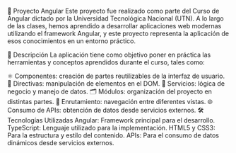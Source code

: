 
🚀 Proyecto Angular
Este proyecto fue realizado como parte del Curso de Angular dictado por la Universidad Tecnológica Nacional (UTN). A lo largo de las clases, hemos aprendido a desarrollar aplicaciones web modernas utilizando el framework Angular, y este proyecto representa la aplicación de esos conocimientos en un entorno práctico.

📝 Descripción
La aplicación tiene como objetivo poner en práctica las herramientas y conceptos aprendidos durante el curso, tales como:

⚛️ Componentes: creación de partes reutilizables de la interfaz de usuario.
📜 Directivas: manipulación de elementos en el DOM.
💼 Servicios: lógica de negocio y manejo de datos.
🗂️ Módulos: organización del proyecto en distintas partes.
🚦 Enrutamiento: navegación entre diferentes vistas.
🌐 Consumo de APIs: obtención de datos desde servicios externos.
🛠️ Tecnologías Utilizadas
Angular: Framework principal para el desarrollo.
TypeScript: Lenguaje utilizado para la implementación.
HTML5 y CSS3: Para la estructura y estilo del contenido.
APIs: Para el consumo de datos dinámicos desde servicios externos.
